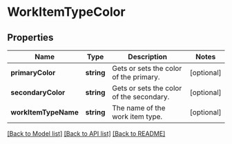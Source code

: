 # WorkItemTypeColor

## Properties
Name | Type | Description | Notes
------------ | ------------- | ------------- | -------------
**primaryColor** | **string** | Gets or sets the color of the primary. | [optional] 
**secondaryColor** | **string** | Gets or sets the color of the secondary. | [optional] 
**workItemTypeName** | **string** | The name of the work item type. | [optional] 

[[Back to Model list]](../README.md#documentation-for-models) [[Back to API list]](../README.md#documentation-for-api-endpoints) [[Back to README]](../README.md)


